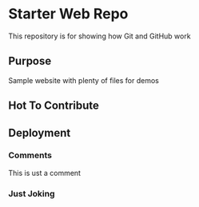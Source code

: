 # Starter Web Repo

This repository is for showing how Git and GitHub work

## Purpose

Sample website with plenty of files for demos

## Hot To Contribute

## Deployment


### Comments

This is ust a comment


### Just Joking